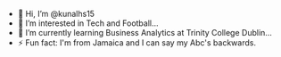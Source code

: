 - 👋 Hi, I’m @kunalhs15
- 👀 I’m interested in Tech and Football...
- 🌱 I’m currently learning Business Analytics at Trinity College Dublin...
- ⚡ Fun fact: I'm from Jamaica and I can say my Abc's backwards.

<!---
kunalhs15/kunalhs15 is a ✨ special ✨ repository because its `README.md` (this file) appears on your GitHub profile.
You can click the Preview link to take a look at your changes.
--->
